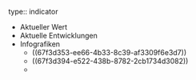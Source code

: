 type:: indicator

- Aktueller Wert
- Aktuelle Entwicklungen
- Infografiken
	- ((67f3d353-ee66-4b33-8c39-af3309f6e3d7))
	- ((67f3d394-e522-438b-8782-2cb1734d3082))
	-